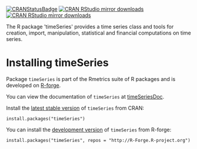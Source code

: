<!-- badges: start -->
[![CRANStatusBadge](http://www.r-pkg.org/badges/version/timeSeries)](https://cran.r-project.org/package=timeSeries)
[![CRAN RStudio mirror downloads](https://cranlogs.r-pkg.org/badges/timeSeries)](https://www.r-pkg.org/pkg/timeSeries)
[![CRAN RStudio mirror downloads](https://cranlogs.r-pkg.org/badges/grand-total/timeSeries?color=blue)](https://r-pkg.org/pkg/timeSeries)
<!-- badges: end -->

The R package 'timeSeries' provides a time series class and tools for creation, import,
manipulation, statistical and financial computations on time series.

# Installing timeSeries

Package `timeSeries` is part of the Rmetrics suite of R packages and is developed on
[R-forge](https://r-forge.r-project.org/projects/rmetrics).

You can view the documentation of `timeSeries` at
[timeSeriesDoc](https://geobosh.github.io/timeSeriesDoc/).


Install the [latest stable version](https://cran.r-project.org/package=timeSeries) of
`timeSeries` from CRAN:

    install.packages("timeSeries")


You can install the [development version](https://r-forge.r-project.org/projects/rmetrics) of
`timeSeries` from R-forge:

    install.packages("timeSeries", repos = "http://R-Forge.R-project.org")
